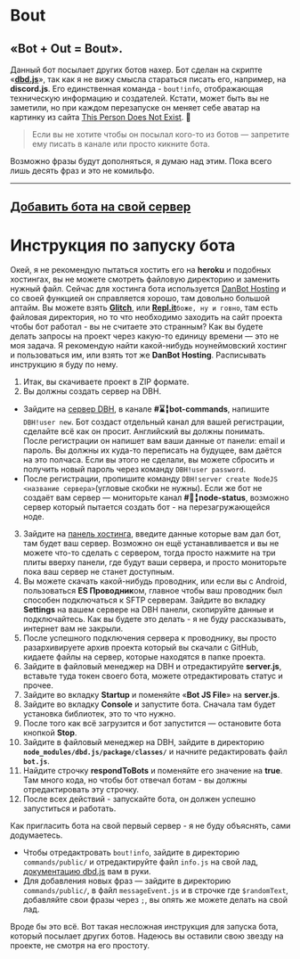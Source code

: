 # Bout
## «Bot + Out = Bout».
Данный бот посылает других ботов нахер.
Бот сделан на скрипте «**[dbd.js](https://dbd.js.org/invite)**», так как я не вижу смысла стараться писать его, например, на **discord.js**.
Его единственная команда - `bout!info`, отображающая техническую информацию и создателей.
Кстати, может быть вы не заметили, но при каждом перезапуске он меняет себе аватар на картинку из сайта [This Person Does Not Exist](https://thispersondoesnotexist.com/). 👀

>Если вы не хотите чтобы он посылал кого-то из ботов — запретите ему писать в канале или просто кикните бота.

Возможно фразы будут дополняться, я думаю над этим. Пока всего лишь десять фраз и это не комильфо.

----
[Добавить бота на свой сервер](https://discord.com/oauth2/authorize?client_id=708975876103995442&scope=bot&permissions=68608)
----

# Инструкция по запуску бота
Окей, я не рекомендую пытаться хостить его на **heroku** и подобных хостингах, вы не можете смотреть файловую директорию и заменить нужный файл.
Сейчас для хостинга бота используется [DanBot Hosting](https://discord.gg/dbh) и со своей функцией он справляется хорошо, там довольно большой аптайм.
Вы можете взять **[Glitch](https://glitch.com/)**, или **[Repl.it](https://repl.it/)**`боже, ну и говно`, там есть файловая директория, но то что необходимо заходить на сайт проекта чтобы бот работал - вы не считаете это странным? Как вы будете делать запросы на проект через какую-то единицу времени — это не моя задача.
Я рекомендую найти какой-нибудь ноунеймовский хостинг и пользоваться им, или взять тот же **DanBot Hosting**. Расписывать инструкцию я буду по нему.

1. Итак, вы скачиваете проект в ZIP формате.
2. Вы должны создать сервер на DBH.
+ Зайдите на [сервер DBH](https://discord.gg/dbh), в канале **#⌛╏bot-commands**, напишите `DBH!user new`. Бот создаст отдельный канал для вашей регистрации, сделайте всё как он просит. Английский вы должны понимать. После регистрации он напишет вам ваши данные от панели: email и пароль. Вы должны их куда-то переписать на будущее, вам даётся на это полчаса. Если вы этого не сделали, вы можете сбросить и получить новый пароль через команду `DBH!user password`.
+ После регистрации, пропишите команду `DBH!server create NodeJS <название сервера>`(угловые скобки не нужны). Если же бот не создаёт вам сервер — мониторьте канал **#🚦╏node-status**, возможно сервер который пытается создать бот - на перезагружающейся ноде.
3. Зайдите на [панель хостинга](https://panel.danbot.host/), введите данные которые вам дал бот, там будет ваш сервер. Возможно он ещё устанавливается и вы не можете что-то сделать с сервером, тогда просто нажмите на три плиты вверху панели, где будут ваши сервера, и просто мониторьте пока ваш сервер не станет доступным.
4. Вы можете скачать какой-нибудь проводник, или если вы с Android, пользоваться **ES Проводник**ом, главное чтобы ваш проводник был способен подключаться к SFTP серверам. Зайдите во вкладку **Settings** на вашем сервере на DBH панели, скопируйте данные и подключайтесь. Как вы будете это делать - я не буду рассказывать, интернет вам не закрыли.
5. После успешного подключения сервера к проводнику, вы просто разархивируете архив проекта который вы скачали с GitHub, кидаете файлы на сервер, которые находятся в папке проекта.
6. Зайдите в файловый менеджер на DBH и отредактируйте **server.js**, вставьте туда токен своего бота, можете отредактировать статус и прочее.
7. Зайдите во вкладку **Startup** и поменяйте «**Bot JS File**» на **server.js**.
8. Зайдите во вкладку **Console** и запустите бота. Сначала там будет установка библиотек, это то что нужно.
9. После того как всё загрузится и бот запустится — остановите бота кнопкой **Stop**.
10. Зайдите в файловый менеджер на DBH, зайдите в директорию **`node_modules/dbd.js/package/classes/`** и начните редактировать файл **`bot.js`**.
11. Найдите строчку **respondToBots** и поменяйте его значение на **true**. Там много кода, но чтобы бот отвечал ботам - вы должны отредактировать эту строчку.
12. После всех действий - запускайте бота, он должен успешно запуститься и работать.

Как пригласить бота на свой первый сервер - я не буду объяснять, сами додумаетесь.
+ Чтобы отредактровать `bout!info`, зайдите в директорию `commands/public/` и отредактируйте файл `info.js` на свой лад, [документацию dbd.js](https://dbd.leref.ga/) вам в руки.
+ Для добавления новых фраз — зайдите в директорию `commands/public/`, в файл `messageEvent.js` и в строчке где `$randomText`, добавляйте свои фразы через `;`, вы опять же можете делать на свой лад.

Вроде бы это всё. Вот такая несложная инструкция для запуска бота, который посылает других ботов. Надеюсь вы оставили свою звезду на проекте, не смотря на его простоту.
